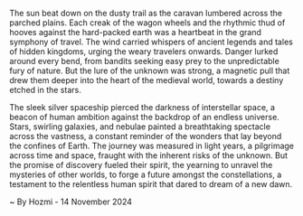 
The sun beat down on the dusty trail as the caravan lumbered across the parched plains. Each creak of the wagon wheels and the rhythmic thud of hooves against the hard-packed earth was a heartbeat in the grand symphony of travel.  The wind carried whispers of ancient legends and tales of hidden kingdoms, urging the weary travelers onwards.  Danger lurked around every bend, from bandits seeking easy prey to the unpredictable fury of nature. But the lure of the unknown was strong, a magnetic pull that drew them deeper into the heart of the medieval world, towards a destiny etched in the stars. 

The sleek silver spaceship pierced the darkness of interstellar space, a beacon of human ambition against the backdrop of an endless universe.  Stars, swirling galaxies, and nebulae painted a breathtaking spectacle across the vastness, a constant reminder of the wonders that lay beyond the confines of Earth.   The journey was measured in light years, a pilgrimage across time and space, fraught with the inherent risks of the unknown.  But the promise of discovery fueled their spirit, the yearning to unravel the mysteries of other worlds, to forge a future amongst the constellations, a testament to the relentless human spirit that dared to dream of a new dawn. 

~ By Hozmi - 14 November 2024
